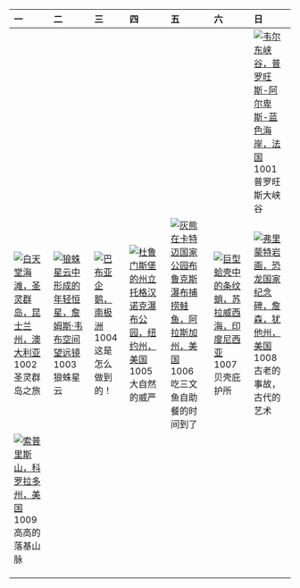| 一                                                                                                                                                                                                  | 二                                                                                                                                                                                                    | 三                                                                                                                                                                               | 四                                                                                                                                                                                                        | 五                                                                                                                                                                                                           | 六                                                                                                                                                                                    | 日                                                                                                                                                                                                               |
|:---------------------------------------------------------------------------------------------------------------------------------------------------------------------------------------------------|:-----------------------------------------------------------------------------------------------------------------------------------------------------------------------------------------------------|:--------------------------------------------------------------------------------------------------------------------------------------------------------------------------------|:---------------------------------------------------------------------------------------------------------------------------------------------------------------------------------------------------------|:------------------------------------------------------------------------------------------------------------------------------------------------------------------------------------------------------------|:-------------------------------------------------------------------------------------------------------------------------------------------------------------------------------------|:----------------------------------------------------------------------------------------------------------------------------------------------------------------------------------------------------------------|
|                                                                                                                                                                                                    |                                                                                                                                                                                                      |                                                                                                                                                                                 |                                                                                                                                                                                                          |                                                                                                                                                                                                             |                                                                                                                                                                                      | [![](https://www.bing.com/th?id=OHR.VerdonCanyon_ZH-CN8872507857_320x240.jpg '韦尔东峡谷，普罗旺斯-阿尔卑斯-蓝色海岸，法国')](https://www.bing.com/th?id=OHR.VerdonCanyon_ZH-CN8872507857_UHD.jpg)<br>1001<br>普罗旺斯大峡谷                |
| [![](https://www.bing.com/th?id=OHR.WhitsundaySwirl_ZH-CN9085371328_320x240.jpg '白天堂海滩，圣灵群岛，昆士兰州，澳大利亚')](https://www.bing.com/th?id=OHR.WhitsundaySwirl_ZH-CN9085371328_UHD.jpg)<br>1002<br>圣灵群岛之旅 | [![](https://www.bing.com/th?id=OHR.TarantulaNebula_ZH-CN9340300473_320x240.jpg '狼蛛星云中形成的年轻恒星，詹姆斯·韦布空间望远镜')](https://www.bing.com/th?id=OHR.TarantulaNebula_ZH-CN9340300473_UHD.jpg)<br>1003<br>狼蛛星云 | [![](https://www.bing.com/th?id=OHR.GentooJump_ZH-CN9625511393_320x240.jpg '巴布亚企鹅，南极洲')](https://www.bing.com/th?id=OHR.GentooJump_ZH-CN9625511393_UHD.jpg)<br>1004<br>这是怎么做到的！ | [![](https://www.bing.com/th?id=OHR.TaughannockFalls_ZH-CN4580750386_320x240.jpg '杜鲁门斯堡的州立托格汉诺克瀑布公园，纽约州，美国')](https://www.bing.com/th?id=OHR.TaughannockFalls_ZH-CN4580750386_UHD.jpg)<br>1005<br>大自然的威严 | [![](https://www.bing.com/th?id=OHR.GrizzlyFalls_ZH-CN5152476563_320x240.jpg '灰熊在卡特迈国家公园布鲁克斯瀑布捕捞鲑鱼，阿拉斯加州，美国')](https://www.bing.com/th?id=OHR.GrizzlyFalls_ZH-CN5152476563_UHD.jpg)<br>1006<br>吃三文鱼自助餐的时间到了 | [![](https://www.bing.com/th?id=OHR.OctoClam_ZH-CN5427646548_320x240.jpg '巨型蛤壳中的条纹蛸，苏拉威西海，印度尼西亚')](https://www.bing.com/th?id=OHR.OctoClam_ZH-CN5427646548_UHD.jpg)<br>1007<br>贝壳庇护所 | [![](https://www.bing.com/th?id=OHR.FremontPetroglyph_ZH-CN5736573545_320x240.jpg '弗里蒙特岩画，恐龙国家纪念碑，詹森，犹他州，美国')](https://www.bing.com/th?id=OHR.FremontPetroglyph_ZH-CN5736573545_UHD.jpg)<br>1008<br>古老的事故，古代的艺术 |
| [![](https://www.bing.com/th?id=OHR.SoprisSunrise_ZH-CN5935701155_320x240.jpg '索普里斯山，科罗拉多州，美国')](https://www.bing.com/th?id=OHR.SoprisSunrise_ZH-CN5935701155_UHD.jpg)<br>1009<br>高高的落基山脉          |                                                                                                                                                                                                      |                                                                                                                                                                                 |                                                                                                                                                                                                          |                                                                                                                                                                                                             |                                                                                                                                                                                      |                                                                                                                                                                                                                 |
|                                                                                                                                                                                                    |                                                                                                                                                                                                      |                                                                                                                                                                                 |                                                                                                                                                                                                          |                                                                                                                                                                                                             |                                                                                                                                                                                      |                                                                                                                                                                                                                 |
|                                                                                                                                                                                                    |                                                                                                                                                                                                      |                                                                                                                                                                                 |                                                                                                                                                                                                          |                                                                                                                                                                                                             |                                                                                                                                                                                      |                                                                                                                                                                                                                 |
|                                                                                                                                                                                                    |                                                                                                                                                                                                      |                                                                                                                                                                                 |                                                                                                                                                                                                          |                                                                                                                                                                                                             |                                                                                                                                                                                      |                                                                                                                                                                                                                 |